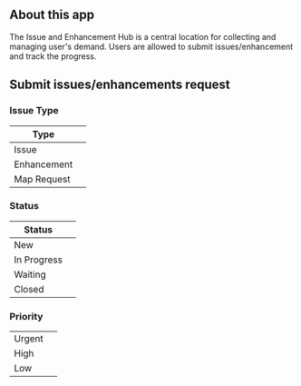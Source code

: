 ## About this app

The Issue and Enhancement Hub is a central location for collecting and managing user's demand. Users are allowed to submit issues/enhancement and track the progress.



## Submit issues/enhancements request

### Issue Type 

| Type        |      |
| ----------- | ---- |
| Issue       |      |
| Enhancement |      |
| Map Request |      |

### Status

| Status      |      |
| ----------- | ---- |
| New         |      |
| In Progress |      |
| Waiting     |      |
| Closed      |      |

### Priority

|        |      |
| ------ | ---- |
| Urgent |      |
| High   |      |
| Low    |      |

